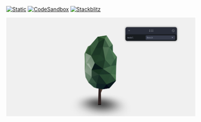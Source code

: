 [![Static](https://img.shields.io/badge/demo-%23646CFF.svg?logo=html5&logoColor=white)](https://pmndrs.github.io/examples/pairing-threejs-to-ui)
[![CodeSandbox](https://img.shields.io/badge/codesandbox-040404?logo=codesandbox&logoColor=DBDBDB)](https://codesandbox.io/s/github/pmndrs/examples/tree/main/apps/pairing-threejs-to-ui)
[![Stackblitz](https://img.shields.io/badge/stackblitz-fff?logo=Stackblitz&logoColor=1389FD)](https://stackblitz.com/github/pmndrs/examples/tree/main/apps/pairing-threejs-to-ui)

![](thumbnail.png)

